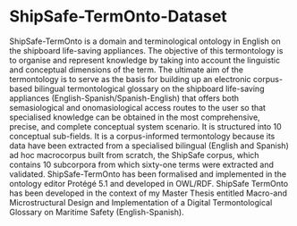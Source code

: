 # ShipSafe-TermOnto-Dataset
ShipSafe-TermOnto is a domain and terminological ontology in English on the shipboard life-saving appliances. The objective of this termontology is to organise and represent knowledge by taking into account the linguistic and conceptual dimensions of the term. The ultimate aim of the termontology is to serve as the basis for building up an electronic corpus-based bilingual termontological glossary on the shipboard life-saving appliances (English-Spanish/Spanish-English) that offers both semasiological and onomasiological access routes to the user so that specialised knowledge can be obtained in the most comprehensive, precise, and complete conceptual system scenario. It is structured into 10 conceptual sub-fields. It is a corpus-informed termontology because its data have been extracted from a specialised bilingual (English and Spanish) ad hoc macrocorpus built from scratch, the ShipSafe corpus, which contains 10 subcorpora from which sixty-one terms were extracted and validated. ShipSafe-TermOnto has been formalised and implemented in the ontology editor Protégé 5.1 and developed in OWL/RDF. ShipSafe TermOnto has been developed in the context of my Master Thesis entitled Macro-and Microstructural Design and Implementation of a Digital Termontological Glossary on Maritime Safety (English-Spanish).
